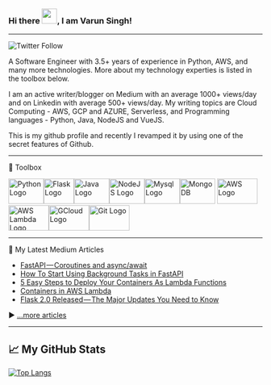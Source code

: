### Hi there <img src="https://raw.githubusercontent.com/MartinHeinz/MartinHeinz/master/wave.gif" width="30px">, I am Varun Singh!

---

![Twitter Follow](https://img.shields.io/twitter/follow/varunsh89?style=social)

A Software Engineer with 3.5+ years of experience in Python, AWS, and many more technologies. More about my technology experties is listed in the toolbox below.

I am an active writer/blogger on Medium with an average 1000+ views/day and on Linkedin with average 500+ views/day. My writing topics are Cloud Computing - AWS, GCP and AZURE, Serverless, and Programming languages - Python, Java, NodeJS and VueJS.

This is my github profile and recently I revamped it by using one of the secret features of Github.

---

🧰 Toolbox

<img src="https://cdn.worldvectorlogo.com/logos/python-5.svg" alt="Python Logo" width="70" height="50"/><img src="https://cdn.worldvectorlogo.com/logos/flask.svg" alt="Flask Logo" width="60" height="50"/><img src="https://cdn.worldvectorlogo.com/logos/java-4.svg" alt="Java Logo" width="70" height="50"/><img src="https://cdn.worldvectorlogo.com/logos/nodejs-2.svg" alt="NodeJS Logo" width="70" height="50"/><img src="https://cdn.worldvectorlogo.com/logos/mysql-3.svg" alt="Mysql Logo" width="70" height="50"/><img src="https://cdn.worldvectorlogo.com/logos/mongodb-icon-1.svg" alt="MongoDB" width="70" height="50"/> <img src="https://cdn.worldvectorlogo.com/logos/aws-2.svg" alt="AWS Logo" width="80" height="50"/> <img src="https://cdn.worldvectorlogo.com/logos/aws-lambda-1.svg" alt="AWS Lambda Logo" width="80" height="50"/><img src="https://cdn.worldvectorlogo.com/logos/google-cloud-2.svg" alt="GCloud Logo" width="80" height="50"/><img src="https://cdn.worldvectorlogo.com/logos/github-icon.svg" alt="Git Logo" width="80" height="50"/>

---

📘 My Latest Medium Articles

<!-- BLOG-POST-LIST:START -->
- [FastAPI — Coroutines and async/await](https://blog.talkhash.com/fastapi-coroutines-and-async-await-c1854bee527?source=rss-9d07645b14c4------2)
- [How To Start Using Background Tasks in FastAPI](https://python.plainenglish.io/how-tostartusingbackground-tasks-in-fastapis-d8bd15ad5ef5?source=rss-9d07645b14c4------2)
- [5 Easy Steps to Deploy Your Containers As Lambda Functions](https://aws.plainenglish.io/5-easy-steps-to-deploy-your-containers-as-lambda-functions-de9314f074f1?source=rss-9d07645b14c4------2)
- [Containers in AWS Lambda](https://aws.plainenglish.io/containers-in-aws-lambda-d4c795d75368?source=rss-9d07645b14c4------2)
- [Flask 2.0 Released — The Major Updates You Need to Know](https://python.plainenglish.io/flask-2-0-released-9452555b2d9a?source=rss-9d07645b14c4------2)
<!-- BLOG-POST-LIST:END -->

▶ [...more articles](https://code-infinite.medium.com/)

---

## &#x1f4c8; My GitHub Stats

[![Top Langs](https://github-readme-stats.vercel.app/api/top-langs/?username=varun-singh-01&langs_count=5&exclude_repo=pandas&layout=compact&theme=radical)](https://github.com/anuraghazra/github-readme-stats) 
<!-- [![Varun's GitHub stats](https://github-readme-stats.vercel.app/api?username=varun-singh-01&count_private=true&hide=contribs,prs&show_icons=true&theme=radical)](https://github.com/anuraghazra/github-readme-stats) -->

